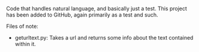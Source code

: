 Code that handles natural language, and basically just a test. This project has been added to GitHub, again primarily as a test and such.

Files of note:
   * geturltext.py: Takes a url and returns some info about the text contained within it.
